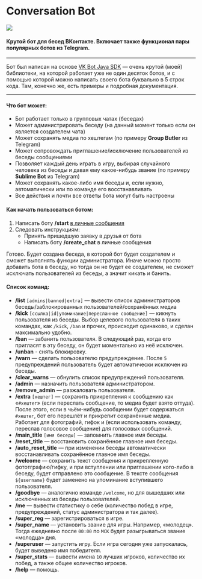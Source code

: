 # Conversation Bot
<img src="https://www.petersamokhin.com/files/conversation-bot/cover.png"></img>
#### Крутой бот для бесед ВКонтакте. Включает также функционал пары популярных ботов из Telegram.

----

Бот был написан на основе [VK Bot Java SDK](https://github.com/petersamokhin/vk-bot-java-sdk) — очень крутой (моей) библиотеки, на которой работает уже не один десяток ботов, и с помощью которой можно написать своего бота буквально в 5 строк кода. Там, конечно же, есть примеры и подробная документация. 

----

#### Что бот может:

* Бот работает только в групповых чатах (беседах)
* Может администрировать беседу (на данный момент только если он является создателем чата)
* Может сохранять медиа по хештегам (по примеру **Group Butler** из Telegram)
* Может сопровождать приглашение/исключение пользователей из беседы сообщениями 
* Позволяет каждый день играть в игру, выбирая случайного человека из беседы и давая ему какое-нибудь звание (по примеру **Sublime Bot** из Telegram)
* Может сохранять какое-либо имя беседы и, если нужно, автоматически или по команде его восстанавливать
* Все действия и почти все ответы бота могут быть настроены

#### Как начать пользоваться ботом:

1. Написать боту **/start** [в личные сообщения](https://vk.com/conv_bot)
2. Следовать инструкциям:
    * Принять пришедшую заявку в друзья от бота
    * Написать боту **/create_chat** в личные сообщения
  
Готово. Будет создана беседа, в которой бот будет создателем и сможет выполнять функции администратора. Иначе можно просто добавить бота в беседу, но тогда он не будет ее создателем, не сможет исключать пользователей из беседы, а значит кикать и банить.

#### Список команд:
* **/list** `[admins|banned|extra]` — вывести список администраторов беседы/заблокированных пользователей/сохранённых медиа
* **/kick** `[ссылка|id|упоминание|пересланное сообщение]` — кикнуть пользователя из беседы. Выбор целевого пользователя в таких командах, как `/kick`, `/ban` и прочих, происходит одинаково, и сделан максимально удобно.
* **/ban** — забанить пользователя. В следующий раз, когда его пригласят в эту беседу, он будет моментально из неё исключен.
* **/unban** - снять блокировку.
* **/warn** — сделать пользователю предупреждение. После `5` предупреждений пользователь будет автоматически исключен из беседы.
* **/clear_warns** — обнулить список предупреждений пользователя.
* **/admin** — назначить пользователя администратором.
* **/remove_admin** — разжаловать пользователя.
* **/extra** `[хештег]` — сохранить прикрепления к сообщению как «`#хештег`» (если переслать сообщение, то медиа будет взято оттуда). После этого, если в чьём-нибудь сообщении будет содержаться `#хештег`, бот его перешлёт и прикрепит сохранённые медиа. Работает для фотографий, гифок и (если использовать команду, переслав голосовое сообщение) для голосовых сообщений.
* **/main_title** `[имя беседы]` — запомнить главное имя беседы. 
* **/reset_title** — восстановить сохранённое главное имя беседы.
* **/auto_reset_title** — при изменении беседы автоматически восстанавливать сохранённое главное имя беседы.
* **/welcome** — сохранить текст сообщения и прикрепленную фототграфию/гифку, и при вступлении или приглашении кого-либо в беседу, будет отправлено это сообщение. В тексте сообщения `${username}` будет заменено на упоминание вступившего пользователя.
* **/goodbye** — аналогично команде `/welcome`, но для вышедших или исключенных из беседы пользователей.
* **/me** — вывести статистику о себе (количество побед в игре, предупреждений, статус администратора и так далее).
* **/super_reg** — зарегистрироваться в игре.
* **/super_name** — установить звание для игры. Например, «молодец». Тогда ежедневно после `00:00` по `МСК` будет разыгрываться звание «молодца» дня. 
* **/superuser** — запустить игру. Если игра сегодня уже запускалась, будет выведено имя победителя.
* **/super_stats** — вывести имена `10` лучших игроков, количество их побед, а также общее количество игроков.
* **/help** — помощь.
